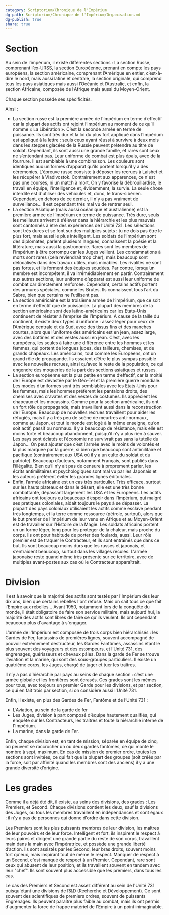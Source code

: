 ```yaml
---
category: Scriptorium/Chronique de l'Impérium
dg-path: Scriptorium/Chronique de l'Impérium/Organisation.md
dg-publish: true
share: true
---
```



# Section

Au sein de l’impérium, il existe différentes sections : La section Russe, comprenant l’ex-URSS, la section Européenne, prenant en compte les pays européens, la section américaine, comprenant l’Amérique en entier, c’est-à-dire le nord, mais aussi latine et centrale, la section originale, qui comprend tous les pays asiatiques mais aussi l’Océanie et l’Australie, et enfin, la section Africaine, composée de l’Afrique mais aussi du Moyen-Orient. 

Chaque section possède ses spécificités. 

Ainsi : 
- La section russe est la première armée de l’Impérium en terme d’effectif car la plupart des actifs ont rejoint l’Impérium au moment de ce qu’il nomme « La Libération ». C’est la seconde armée en terme de puissance. Ils sont très dur et la loi du plus fort appliqué dans l’Impérium est appliqué à la lettre : seuls ceux ayant réussi à survivre à deux mois dans les steppes glacées de la Russie peuvent prétendre au titre de soldat. Cependant, ils sont aussi une grande famille, et rares sont ceux ne s’entendant pas. Leur uniforme de combat est plus épais, avec de la fourrure. Il est semblable à une combinaison. Les couleurs sont identiques aux uniformes d’apparat qu’ils portent lorsqu’il y a des cérémonies. L'épreuve russe consiste à déposer les recrues à Laishet et les récupérer à Vladivostok. Contrairement aux apparences, ce n'est pas une courses, ni un match à mort. On y favorise la débrouillardise, le travail en équipe, l'intelligence et, évidemment, la survie. La seule chose interdite est d'utiliser des véhicules et, donc, le trans-sibérien. Cependant, en dehors de ce dernier, il n'y a pas vraiment de surveillance… Il est cependant très mal vu de rentrer seul.
- La section Asiatique (mais aussi océanique et australienne) est la première armée de l’impérium en terme de puissance. Très dure, seuls les meilleurs arrivent à s’élever dans la hiérarchie et les plus mauvais sont cantonnés à être des expériences de l’Unité 731. Les sélections sont très dures et se font sur des multiples sujets : tu ne dois pas être le plus fort, mais aussi le plus intelligent. Les soldats de l’Impérium sont des diplomates, parlent plusieurs langues, connaissent la poésie et la littérature, mais aussi la gastronomie. Rares sont les membres de l’Impérium à être corrompu car les Juges veillent. Les condamnations à morts sont rares (cela reviendrait trop cher), mais beaucoup sont délocalisés dans des travaux utiles, mais minables. Les rivalités ne sont pas fortes, et ils forment des équipes soudées. Par contre, lorsqu’un membre est incompétent, il va irrémédiablement en partir. Contrairement aux autres sections, leur uniforme d’apparat est aussi leur uniforme de combat car directement renforcée. Cependant, certains actifs portent des armures spéciales, comme les Brutes. Ils connaissent tous l’art du Sabre, bien que certains ne l’utilisent pas.
- La section américaine est la troisième armée de l’impérium, que ce soit en terme d’effectif que de puissance. La plupart des membres de la section américaine sont des latino-américains car les Etats-Unis continuent de résister à l’emprise de l’Impérium. A cause de la taille du continent, il existe deux types d’uniforme : assez léger pour ceux de l’Amérique centrale et du Sud, avec des tissus fins et des manches courtes, alors que l’uniforme des américains est en jean, assez large, avec des bottines et des vestes aussi en jean. C’est, avec les européens, les seules à faire une différence entre les hommes et les femmes, qui portent de longues jupes, des tailleurs, chemises, et de grands chapeaux. Les américains, tout comme les Européens, ont un grand rôle de propagande. Ils essaient d’être le plus sympas possible avec les nouvelles recrues, ainsi qu’avec le reste de la population, ce qui engendre des moqueries de la part des sections asiatiques et russes. 
- La section européenne est la plus petite en terme d’effectif, car la moitié de l’Europe est dévastée par le Géo-Tel et la première guerre mondiale. Les modes d’uniformes sont très semblables avec les Etats-Unis pour les femmes, mais les hommes préfèrent les pantalons droits, des chemises avec cravates et des vestes de costumes. Ils apprécient les chapeaux et les mocassins. Comme pour la section américaine, ils ont un fort rôle de propagande, mais travaillent aussi dans la reconstruction de l’Europe. Beaucoup de nouvelles recrues travaillent pour aider les réfugiés, mais il y a très peu de scène de meurtres anti-normaux, comme au Japon, et tout le monde est logé à la même enseigne, qu’on soit actif, passif ou normaux. Il y a beaucoup de résistance, mais elle est moins forte et beaucoup abandonnent, puisqu’il n’y a plus rien à sauver. Les pays sont éclatés et l’économie ne survivrait pas sans la tutelle du Japon… On peut ajouter que c’est l’armée avec le moins de volontés et la plus marquée par la guerre, si bien que beaucoup sont antimilitaire et pacifique (contrairement aux USA où il y a un culte du soldat et du patriote). Beaucoup d’auteurs, notamment Français, sont publiés dans l’illégalité. Bien qu’il n’y ait pas de censure à proprement parler, les écrits antimilitaires et psychologiques sont mal vu par les Japonais et les auteurs préfèrent éviter les grandes lignes éditoriales.
- Enfin, l’armée africaine est un cas très particulier. Très efficace, surtout sur les hauts plateaux et dans le désert, elle est une très bonne combattante, dépassant largement les USA et les Européens. Les actifs africains ont toujours eu beaucoup d’espoir dans l’Impérium, qui malgré ses pratiques coloniales, aidait toujours le pays à se dépasser. La plupart des pays coloniaux utilisaient les actifs comme esclave pendant très longtemps, et la terre comme ressource (pétrole, surtout), alors que le but premier de l’Impérium de leur venu en Afrique et au Moyen-Orient est de travailler sur l’Histoire de la Magie. Les soldats africains portent un uniforme léger, long pour les protéger de la chaleur, mais proche du corps. Ils ont pour habitude de porter des foulards, aussi. Leur rôle premier est de traquer le Contracteur, et ils sont entraînés que dans ce but. Ils sont beaucoup moins durs que les russes et japonais, et s’entraident beaucoup, surtout dans les villages reculés. L’armée japonaise reste quand même très présente sur ce territoire, avec de multiples avant-postes aux cas où le Contracteur apparaîtrait.

# Division

Il est à savoir que la majorité des actifs sont testés par l'Impérium dès leur dix ans, bien que certains rebelles l'ont refusé. Mais on sait tous ce que fait l'Empire aux rebelles… Avant 1950, notamment lors de la conquête du monde, il était obligatoire de faire son service militaire, mais aujourd'hui, la majorité des actifs sont libres de faire ce qu'ils veulent. Ils ont cependant beaucoup plus d'avantage à s'engager.

L’armée de l'Impérium est composée de trois corps bien hiérarchisés : les Gardes de Fer, fantassins de premières lignes, souvent accompagné de pouvoir extrêmement destructeur, les Gardes Fantômes, assassins étant le plus souvent des voyageurs et des estompeurs, et l’Unité 731, des engrenages, guérisseurs et chevaux pâles. 
Dans la garde de Fer se trouve l’aviation et la marine, qui sont des sous-groupes particuliers. Il existe un quatrième corps, les Juges, chargé de juger et tuer les traîtres. 

Il n’y a pas d’hiérarchie par pays au seins de chaque section : c’est une armée globale et les frontières sont écrasés. Ces grades sont les mêmes pour tous, avec toujours un premier Garde pour les divisions, et par section, ce qui en fait trois par section, si on considère aussi l'Unité 731. 

Enfin, il existe, en plus des Gardes de Fer, Fantôme et de l’Unité 731 : 
- L’Aviation, au sein de la garde de fer 
- Les Juges, division à part composé d’équipe hautement qualifiés, qui enquête sur les Contracteurs, les traîtres et toute la hiérarchie interne de l'Impérium. 
- La marine, dans la garde de Fer.
    
Enfin, chaque division est, en tant de mission, séparée en équipe de cinq, où peuvent se raccrocher un ou deux gardes fantômes, ce qui monte le nombre à sept, maximum. En cas de mission de premier ordre, toutes les sections sont invitées, ce qui fait que la plupart des groupes (soit créés par la force, soit par affinité quand les membres sont des anciens) il y a une grande diversité d’origine.

# Les grades

Comme il a déjà été dit, il existe, au seins des divisions, des grades : Les Premiers, et Second. Chaque divisions contient les deux, sauf la divisions des Juges, où tous les membres travaillent en indépendances et sont égaux : il n'y a pas de personnes qui donne d'ordre dans cette division.

Les Premiers sont les plus puissants membres de leur division, les maîtres de leur pouvoirs et de leur force. Intelligent et fort, ils inspirent le respect à leurs paires et dirigent une grande partie du reste de son corps, travaillent main dans la main avec l’Impératrice, et possède une grande liberté d’action. Ils sont assistés par les Second, leur bras droits, souvent moins fort qu'eux, mais inspirant tout de même le respect. Manquer de respect à un Second, c'est manqué de respect à un Premier. Cependant, rare sont ceux qui abusent de leur position, et ils travaillent souvent en tandem avec leur "chef". Ils sont souvent plus accessible que les premiers, dans tous les cas. 

Le cas des Premiers et Second est assez différent au sein de l'Unité 731 puisqu'étant une divisions de R&D (Recherche et Développement). Ce sont souvent des scientifiques de premiers ordres, souvent de puissants Engrenages. Ils peuvent paraître plus faible au combat, mais ils ont permis d'augmenter la force de frappe matériel de l'Empire à un point inimaginable.
